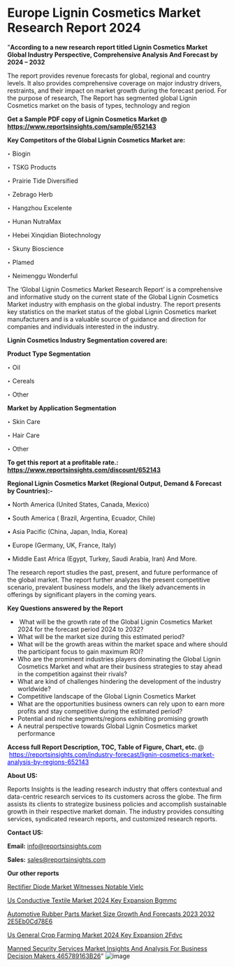 # Europe Lignin Cosmetics Market Research Report 2024

"<strong>According to a new research report titled Lignin Cosmetics Market Global Industry Perspective, Comprehensive Analysis And Forecast by 2024 – 2032</strong>

The report provides revenue forecasts for global, regional and country levels. It also provides comprehensive coverage on major industry drivers, restraints, and their impact on market growth during the forecast period. For the purpose of research, The Report has segmented global Lignin Cosmetics market on the basis of types, technology and region

<strong>Get a Sample PDF copy of Lignin Cosmetics Market </strong><strong>@<a href=https://www.reportsinsights.com/sample/652143 style=color:#0000ff;> https://www.reportsinsights.com/sample/652143</a></strong></font>

<strong>Key Competitors of the Global Lignin Cosmetics Market are:</strong>

‣ Biogin

‣ TSKG Products

‣ Prairie Tide Diversified

‣ Zebrago Herb

‣ Hangzhou Excelente

‣ Hunan NutraMax

‣ Hebei Xinqidian Biotechnology

‣ Skuny Bioscience

‣ Plamed

‣ Neimenggu Wonderful

The ‘Global Lignin Cosmetics Market Research Report’ is a comprehensive and informative study on the current state of the Global Lignin Cosmetics Market industry with emphasis on the global industry. The report presents key statistics on the market status of the global Lignin Cosmetics market manufacturers and is a valuable source of guidance and direction for companies and individuals interested in the industry.

<strong>Lignin Cosmetics Industry Segmentation covered are:</strong>

<strong>Product Type Segmentation</strong>

‣ Oil

‣ Cereals

‣ Other

<strong>Market by Application Segmentation</strong>

‣ Skin Care

‣ Hair Care

‣ Other

<strong>To get this report at a profitable rate.: <a href=https://www.reportsinsights.com/discount/652143 style=color:#0000ff;>https://www.reportsinsights.com/discount/652143</a></strong></font>

<strong>Regional Lignin Cosmetics Market (Regional Output, Demand &amp; Forecast by Countries):-</strong>

• North America (United States, Canada, Mexico)

• South America ( Brazil, Argentina, Ecuador, Chile)

• Asia Pacific (China, Japan, India, Korea)

• Europe (Germany, UK, France, Italy)

• Middle East Africa (Egypt, Turkey, Saudi Arabia, Iran) And More.

The research report studies the past, present, and future performance of the global market. The report further analyzes the present competitive scenario, prevalent business models, and the likely advancements in offerings by significant players in the coming years.

<strong>Key Questions answered by the Report</strong>
<ul>
  <li> What will be the growth rate of the Global Lignin Cosmetics Market 2024 for the forecast period 2024 to 2032?</li>
  <li>What will be the market size during this estimated period?</li>
  <li>What will be the growth areas within the market space and where should the participant focus to gain maximum ROI?</li>
  <li>Who are the prominent industries players dominating the Global Lignin Cosmetics Market and what are their business strategies to stay ahead in the competition against their rivals?</li>
  <li>What are kind of challenges hindering the development of the industry worldwide?</li>
  <li>Competitive landscape of the Global Lignin Cosmetics Market</li>
  <li>What are the opportunities business owners can rely upon to earn more profits and stay competitive during the estimated period?</li>
  <li>Potential and niche segments/regions exhibiting promising growth</li>
  <li>A neutral perspective towards Global Lignin Cosmetics market performance</li>
</ul>
<strong>Access full Report Description, TOC, Table of Figure, Chart, etc. </strong>@  <a href=https://reportsinsights.com/industry-forecast/lignin-cosmetics-market-analysis-by-regions-652143 style=color:#0000ff;>https://reportsinsights.com/industry-forecast/lignin-cosmetics-market-analysis-by-regions-652143</a></font>

<strong><strong>About US</strong>:</strong>

Reports Insights is the leading research industry that offers contextual and data-centric research services to its customers across the globe. The firm assists its clients to strategize business policies and accomplish sustainable growth in their respective market domain. The industry provides consulting services, syndicated research reports, and customized research reports.

<strong>Contact US:</strong>

<p class=""""><b>Email:</b> <a href=mailto:info@reportsinsights.com>info@reportsinsights.com</a></p>
<p class=""""><b>Sales:</b> <a href=mailto:sales@reportsinsights.com>sales@reportsinsights.com</a></p>

<strong>Our other reports</strong>

<a href=https://www.linkedin.com/pulse/rectifier-diode-market-witnesses-notable-vielc/>Rectifier Diode Market Witnesses Notable Vielc</a>

<a href=https://www.linkedin.com/pulse/us-conductive-textile-market-2024-key-expansion-bgmmc/>Us Conductive Textile Market 2024 Key Expansion Bgmmc</a>

<a href=https://medium.com/@jagruti.reportsinsights/automotive-rubber-parts-market-size-growth-and-forecasts-2023-2032-2e5eb0cd78e6>Automotive Rubber Parts Market Size Growth And Forecasts 2023 2032 2E5Eb0Cd78E6</a>

<a href=https://www.linkedin.com/pulse/us-general-crop-farming-market-2024-key-expansion-2fdvc/>Us General Crop Farming Market 2024 Key Expansion 2Fdvc</a>

<a href=https://medium.com/@gd336335/manned-security-services-market-insights-and-analysis-for-business-decision-makers-465789163b26>Manned Security Services Market Insights And Analysis For Business Decision Makers 465789163B26</a>"
![image](https://github.com/aanak123/RIMarketer1/assets/158471119/186042c8-a388-479a-9830-1a5bf3f690a7)
